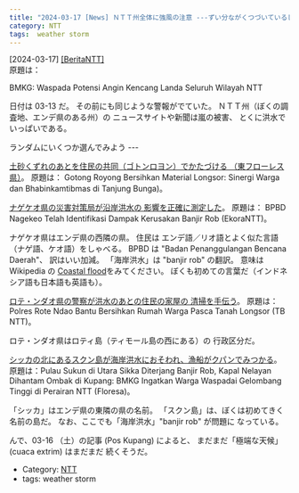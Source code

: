 ```yaml
---
title: "2024-03-17 [News] ＮＴＴ州全体に強風の注意 ---ずい分ながくつづいているし、まだまだ続くらしい。被害も甚大だ。みんな元気かなぁ"
category: NTT
tags:  weather storm
---
```


[2024-03-17] [[BeritaNTT]](https://beritaflores.com/2024/03/13/bmkg-waspada-potensi-angin-kencang-landa-seluruh-wilayah-ntt/?utm_source=pocket_save)  
 原題は：

BMKG: Waspada Potensi Angin
Kencang Landa Seluruh Wilayah NTT

 日付は 03-13 だ。
その前にも同じような警報がでていた。
ＮＴＴ州（ぼくの調査地、エンデ県のある州）の
ニュースサイトや新聞は嵐の被害、
とくに洪水でいっぱいである。

 ランダムにいくつか選んでみよう ---

 [土砂くずれのあとを住民の共同（ゴトンロヨン）でかたづける
（東フローレス県）](https://tribratanewsntt.com/gotong-royong-bersihkan-material-longsor-sinergi-warga-dan-bhabinkamtibmas-di-tanjung-bunga?utm_source=pocket_saves)。
原題は： Gotong Royong Bersihkan Material Longsor:
Sinergi Warga dan Bhabinkamtibmas di Tanjung Bunga)。

 [ナゲケオ県の災害対策局が沿岸洪水の
影響を正確に測定した](https://ekorantt.com/2024/03/15/bpbd-nagekeo-telah-identifikasi-dampak-kerusakan-banjir-rob/?utm_source=pocket_saves)。
原題は： BPBD Nagekeo Telah Identifikasi Dampak
Kerusakan Banjir Rob (EkoraNTT)。

ナゲケオ県はエンデ県の西隣の県。
住民は
エンデ語／リオ語とよく似た言語（ナゲ語、ケオ語）をしゃべる。
BPBD は "Badan Penanggulangan Bencana Daerah"、
訳はいい加減。
「海岸洪水」は "banjir rob" の翻訳。
意味は Wikipedia の
[Coastal flood](https://en.wikipedia.org/wiki/Coastal_flooding)をみてください。
ぼくも初めての言葉だ（インドネシア語も日本語も英語も）。

 [ロテ・ンダオ県の警察が洪水のあとの住民の家屋の
清掃を手伝う](https://tribratanewsntt.com/polres-rote-ndao-bantu-bersihkan-rumah-warga-pasca-tanah-longsor?utm_source=pocket_saves)。
原題は： Polres Rote Ndao Bantu Bersihkan Rumah Warga Pasca Tanah Longsor (TB NTT)。

ロテ・ンダオ県はロティ島（ティモール島の西にある）の
行政区分だ。

 [シッカの北にあるスクン島が海岸洪水におそわれ、漁船がクパンでみつかる](https://floresa.co/reportase/mendalam/61728/2024/03/15/pulau-sukun-di-utara-sikka-diterjang-banjir-rob-kapal-nelayan-dihantam-ombak-di-kupang-bmkg-ingatkan-warga-waspadai-gelombang-tinggi-di-perairan-ntt?utm_source=pocket_saves)。
原題は：Pulau Sukun di Utara Sikka Diterjang Banjir Rob,
Kapal Nelayan Dihantam Ombak di Kupang:
BMKG Ingatkan Warga Waspadai
Gelombang Tinggi di Perairan NTT (Floresa)。

「シッカ」はエンデ県の東隣の県の名前。
「スクン島」は、ぼくは初めてきく名前の島だ。
なお、ここでも「海岸洪水」"banjir rob" が問題に
なっている。

 んで、03-16 （土）の記事 (Pos Kupang) によると、
まだまだ「極端な天候」 (cuaca extrim) はまだまだ
続くそうだ。

- Category: [NTT](https://merapano.github.io/categories.html#NTT)
- tags:  weather storm

